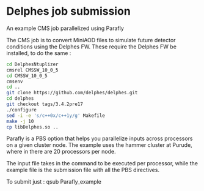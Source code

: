 # Delphes job submission

An example CMS job parallelized using Parafly 

The CMS job is to convert MiniAOD files to simulate future detector conditions using the Delphes FW.
These require the Delphes FW be installed, to do the same :

```bash
cd DelphesNtuplizer
cmsrel CMSSW_10_0_5
cd CMSSW_10_0_5
cmsenv
cd ..
git clone https://github.com/delphes/delphes.git
cd delphes
git checkout tags/3.4.2pre17
./configure
sed -i -e 's/c++0x/c++1y/g' Makefile
make -j 10
cp libDelphes.so ..
```

Parafly is a PBS option that helps you parallelize inputs across processors on a given cluster node.
The example uses the hammer cluster at Purude, where in there are 20 processors per node.

The input file takes in the command to be executed per processor, while the example file is the submission file with all the PBS directives.

To submit just : qsub Parafly_example

